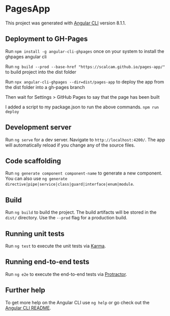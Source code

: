 # PagesApp

This project was generated with [Angular CLI](https://github.com/angular/angular-cli) version 8.1.1.

## Deployment to GH-Pages

Run `npm install -g angular-cli-ghpages` once on your system to install the ghpages angular cli

Run `ng build --prod --base-href "https://scalcam.github.io/pages-app/"` to build project into the dist folder

Run `npx angular-cli-ghpages --dir=dist/pages-app` to deploy the app from the dist folder into a gh-pages branch

Then wait for Settings > GitHub Pages to say that the page has been built

I added a script to my package.json to run the above commands. `npm run deploy`

## Development server

Run `ng serve` for a dev server. Navigate to `http://localhost:4200/`. The app will automatically reload if you change any of the source files.

## Code scaffolding

Run `ng generate component component-name` to generate a new component. You can also use `ng generate directive|pipe|service|class|guard|interface|enum|module`.

## Build

Run `ng build` to build the project. The build artifacts will be stored in the `dist/` directory. Use the `--prod` flag for a production build.

## Running unit tests

Run `ng test` to execute the unit tests via [Karma](https://karma-runner.github.io).

## Running end-to-end tests

Run `ng e2e` to execute the end-to-end tests via [Protractor](http://www.protractortest.org/).

## Further help

To get more help on the Angular CLI use `ng help` or go check out the [Angular CLI README](https://github.com/angular/angular-cli/blob/master/README.md).
